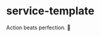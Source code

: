 # service-template

<!-- INSPIRATIONAL_QUOTE_START -->
Action beats perfection.
🐶
<!-- INSPIRATIONAL_QUOTE_END -->
